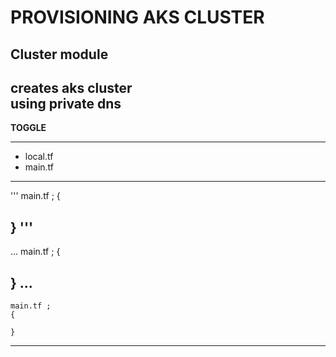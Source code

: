 PROVISIONING AKS CLUSTER 
========================


Cluster module
----------------
creates aks cluster  
using private dns
----------------

**TOGGLE**

--------------------------------

* local.tf
* main.tf



------------------------------------


'''
main.tf ;
{

}
'''
-----------------------------
...
main.tf ;
{

}
...
---------------------------------------
```
main.tf ;
{

}
```
----------------------------------
